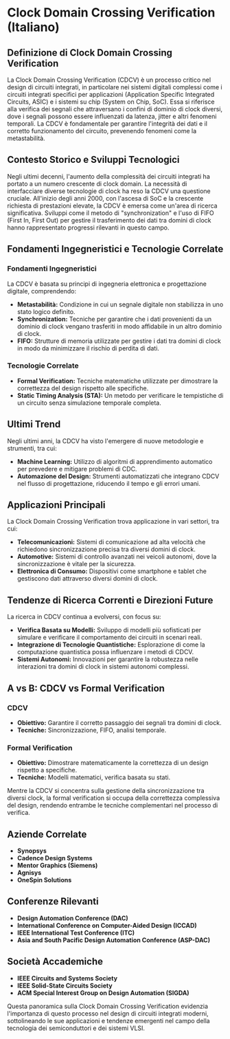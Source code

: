 # Clock Domain Crossing Verification (Italiano)

## Definizione di Clock Domain Crossing Verification

La Clock Domain Crossing Verification (CDCV) è un processo critico nel design di circuiti integrati, in particolare nei sistemi digitali complessi come i circuiti integrati specifici per applicazioni (Application Specific Integrated Circuits, ASIC) e i sistemi su chip (System on Chip, SoC). Essa si riferisce alla verifica dei segnali che attraversano i confini di dominio di clock diversi, dove i segnali possono essere influenzati da latenza, jitter e altri fenomeni temporali. La CDCV è fondamentale per garantire l'integrità dei dati e il corretto funzionamento del circuito, prevenendo fenomeni come la metastabilità.

## Contesto Storico e Sviluppi Tecnologici

Negli ultimi decenni, l'aumento della complessità dei circuiti integrati ha portato a un numero crescente di clock domain. La necessità di interfacciare diverse tecnologie di clock ha reso la CDCV una questione cruciale. All'inizio degli anni 2000, con l'ascesa di SoC e la crescente richiesta di prestazioni elevate, la CDCV è emersa come un'area di ricerca significativa. Sviluppi come il metodo di "synchronization" e l'uso di FIFO (First In, First Out) per gestire il trasferimento dei dati tra domini di clock hanno rappresentato progressi rilevanti in questo campo.

## Fondamenti Ingegneristici e Tecnologie Correlate

### Fondamenti Ingegneristici

La CDCV è basata su principi di ingegneria elettronica e progettazione digitale, comprendendo:

- **Metastabilità:** Condizione in cui un segnale digitale non stabilizza in uno stato logico definito.
- **Synchronization:** Tecniche per garantire che i dati provenienti da un dominio di clock vengano trasferiti in modo affidabile in un altro dominio di clock.
- **FIFO:** Strutture di memoria utilizzate per gestire i dati tra domini di clock in modo da minimizzare il rischio di perdita di dati.

### Tecnologie Correlate

- **Formal Verification:** Tecniche matematiche utilizzate per dimostrare la correttezza del design rispetto alle specifiche.
- **Static Timing Analysis (STA):** Un metodo per verificare le tempistiche di un circuito senza simulazione temporale completa.

## Ultimi Trend

Negli ultimi anni, la CDCV ha visto l'emergere di nuove metodologie e strumenti, tra cui:

- **Machine Learning:** Utilizzo di algoritmi di apprendimento automatico per prevedere e mitigare problemi di CDC.
- **Automazione del Design:** Strumenti automatizzati che integrano CDCV nel flusso di progettazione, riducendo il tempo e gli errori umani.

## Applicazioni Principali

La Clock Domain Crossing Verification trova applicazione in vari settori, tra cui:

- **Telecomunicazioni:** Sistemi di comunicazione ad alta velocità che richiedono sincronizzazione precisa tra diversi domini di clock.
- **Automotive:** Sistemi di controllo avanzati nei veicoli autonomi, dove la sincronizzazione è vitale per la sicurezza.
- **Elettronica di Consumo:** Dispositivi come smartphone e tablet che gestiscono dati attraverso diversi domini di clock.

## Tendenze di Ricerca Correnti e Direzioni Future

La ricerca in CDCV continua a evolversi, con focus su:

- **Verifica Basata su Modelli:** Sviluppo di modelli più sofisticati per simulare e verificare il comportamento dei circuiti in scenari reali.
- **Integrazione di Tecnologie Quantistiche:** Esplorazione di come la computazione quantistica possa influenzare i metodi di CDCV.
- **Sistemi Autonomi:** Innovazioni per garantire la robustezza nelle interazioni tra domini di clock in sistemi autonomi complessi.

## A vs B: CDCV vs Formal Verification

### CDCV

- **Obiettivo:** Garantire il corretto passaggio dei segnali tra domini di clock.
- **Tecniche:** Sincronizzazione, FIFO, analisi temporale.

### Formal Verification

- **Obiettivo:** Dimostrare matematicamente la correttezza di un design rispetto a specifiche.
- **Tecniche:** Modelli matematici, verifica basata su stati.

Mentre la CDCV si concentra sulla gestione della sincronizzazione tra diversi clock, la formal verification si occupa della correttezza complessiva del design, rendendo entrambe le tecniche complementari nel processo di verifica.

## Aziende Correlate

- **Synopsys**
- **Cadence Design Systems**
- **Mentor Graphics (Siemens)**
- **Agnisys**
- **OneSpin Solutions**

## Conferenze Rilevanti

- **Design Automation Conference (DAC)**
- **International Conference on Computer-Aided Design (ICCAD)**
- **IEEE International Test Conference (ITC)**
- **Asia and South Pacific Design Automation Conference (ASP-DAC)**

## Società Accademiche

- **IEEE Circuits and Systems Society**
- **IEEE Solid-State Circuits Society**
- **ACM Special Interest Group on Design Automation (SIGDA)**

Questa panoramica sulla Clock Domain Crossing Verification evidenzia l'importanza di questo processo nel design di circuiti integrati moderni, sottolineando le sue applicazioni e tendenze emergenti nel campo della tecnologia dei semiconduttori e dei sistemi VLSI.